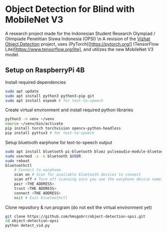 # Object Detection for Blind with MobileNet V3
A research project made for the Indonesian Student Research Olympiad / Olimpiade Penelitian Siswa Indonesia (OPSI)
\n
A revision of the [Vizhat Object Detection](https://github.com/hmsgobrr/vizhat-objectdetection) project, uses
(PyTorch)[https://pytorch.org/] (TensorFlow Lite)[https://www.tensorflow.org/lite], and utilizes the new MobileNet V3 model.
## Setup on RaspberryPi 4B
Install required dependencies
```sh
sudo apt update
sudo apt install python3 python3-pip git
sudo apt install espeak # for text-to-speech
```
Create virtual environment and install required python libraries
```sh
python3 -m venv ~/venv
source ~/venv/bin/activate
pip install torch torchvision opencv-python-headless
pip install pyttsx3 # for text-to-speech
```
Setup bluetooth earphone for text-to-speech output
```sh
sudo apt install bluetooth pi-bluetooth bluez pulseaudio-module-bluetooth
sudo usermod -a -G bluetooth $USER
sudo reboot
bluetoothctl
	# Connect to earphone
	scan on # Scan for available bluetooth devices to connect
	scan off # Turn off scanning once you see the earphone device name, save the address of the earphone for later
	pair <THE ADDRESS>
	trust <THE ADDRESS>
	connect <THE ADDRESS>
	exit # Exit bluetoothctl
```
Clone repository & run program (do not exit the virtual environment yet)
```sh
git clone https://github.com/hmsgobrr/object-detection-opsi.git
cd object-detection-opsi
python detect_vid.py
```
